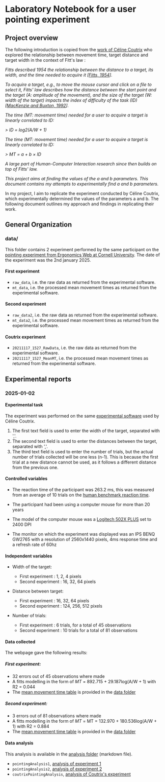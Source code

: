 # Laboratory Notebook for a user pointing experiment

## Project overview
The following introduction is copied from the [work of Céline Coutrix](https://gricad-gitlab.univ-grenoble-alpes.fr/coutrixc/m2r_pointingxp/-/tree/main?ref_type=heads) who explored the relationship between movement time, target distance and target width in the context of Fitt's law :

*Fitts described 1954 the relationship between the distance to a target, its width, and the time needed to acquire it [[Fitts, 1954](http://www2.psychology.uiowa.edu/faculty/mordkoff/InfoProc/pdfs/Fitts%201954.pdf)].*

*To acquire a target, e.g., to move the mouse cursor and click on a file to select it, Fitts' law describes how the distance between the start point and the target (_A_: amplitude of the movement), and the size of the target (_W_: width of the target) impacts the index of difficulty of the task (_ID_) [[MacKenzie and Buxton, 1992](http://www.billbuxton.com/fitts92.html)].*

*The time (_MT_: movement time) needed for a user to acquire a target is linearly correlated to _ID_:*

*> _ID_ = log2(_A_/_W_ + 1)*

*The time (_MT_: movement time) needed for a user to acquire a target is linearly correlated to _ID_:*

*> _MT_ = a + b × _ID_*

*A large part of Human-Computer Interaction research since then builds on top of Fitts' law.*

*This project aims at finding the values of the _a_ and _b_ parameters. This document contains my attempts to experimentally find _a_ and _b_ parameters.*

In my project, I aim to replicate the experiment conducted by Céline Coutrix, which experimentally determined the values of the parameters a and b. The following document outlines my approach and findings in replicating their work.

## General Organization
### data/
This folder contains 2 experiment performed by the same participant on the [pointing experiment from Ergonomics Web at Cornell University](http://ergo.human.cornell.edu/FittsLaw/FittsLaw.html). The date of the experiment was the 2nd january 2025.
#### First experiment
- `raw_data`, i.e. the raw data  as returned from the experimental software. 
- `mt_data`, i.e. the processed mean movement times as returned from the experimental software.
#### Second experiment
- `raw_data2`, i.e. the raw data  as returned from the experimental software. 
- `mt_data2`, i.e. the processed mean movement times as returned from the experimental software.
#### Coutrix experiment
- `20211117_1527_RawData`, i.e. the raw data  as returned from the experimental software. 
- `20211117_1527_MeanMT`, i.e. the processed mean movement times as returned from the experimental software. 

## Experimental reports

### 2025-01-02

#### Experimental task
The experiment was performed on the same [experimental software](http://ergo.human.cornell.edu/FittsLaw/FittsLaw.html) used by Céline Coutrix.
1. The first text field is used to enter the width of the target, separated with ','.
2. The second text field is used to enter the distances between the target, separated with ','.
3. The third text field is used to enter the number of trials, but the actual number of trials collected will be one less (n-1). This is because the first trial at a new distance cannot be used, as it follows a different distance from the previous one.

#### Controlled variables
- The reaction time of the participant was 263.2 ms, this was measured from an average of 10 trials on the [human benchmark reaction time](https://humanbenchmark.com/tests/reactiontime/).

- The participant had been using a computer mouse for more than 20 years

- The model of the computer mouse was a [Logitech 502X PLUS](https://www.logitechg.com/fr-fr/products/gaming-mice/g502-x-plus-wireless-lightforce.html?srsltid=AfmBOopUFiXgl7CPpopGOrWxwxIFE9uOmLBkcRoQCGT9pruOHUWPeZRi) set to 2400 DPI

- The monitor on which the experiment was displayed was an IPS BENQ GW2765 with a resolution of 2560x1440 pixels, 4ms response time and a refresh rate of 60hz

#### Independent variables
- Width of the target:
    - First experiment : 1, 2, 4 pixels
    - Second experiment : 16, 32, 64 pixels

- Distance between target:
    - First experiment : 16, 32, 64 pixels
    - Second experiment : 124, 256, 512 pixels

- Number of trials:
    - First experiment : 6 trials, for a total of 45 observations
    - Second experiment : 10 trials for a total of 81 observations

#### Data collected
The webpage gave the following results:
##### First experiment:
- 32 errors out of 45 observations where made
- A fitts modelling in the form of _MT_ = 892.715 + 29.187log(A/W + 1) with R2 = 0.044
- The [mean movement time table](./data/mt_data.csv) is provided in the [data folder](./data/)
    
##### Second experiment:
- 3 errors out of 81 observations where made
- A fitts modelling in the form of _MT_ = MT = 132.970 + 180.536log(A/W + 1) with R2 = 0.884
- The [mean movement time table](./data/mt_data2.csv) is provided in the [data folder](./data/)

#### Data analysis
This analysis is available in the [analysis folder](./analysis/) (markdown file).
- `pointingAnalysis1`,  [analysis of experiment 1](./analysis/pointingAnalysis_1_2_4_16_32_64.md.csv)
- `pointingAnalysis2`,  [analysis of experiment 2](./analysis/pointingAnalysys_16_32_64_128_256_512.md.csv)
- `coutrixPointingAnalysis`,  [analysis of Coutrix's experiment](./analysis/coutrixPointAnalysis.md.csv)

